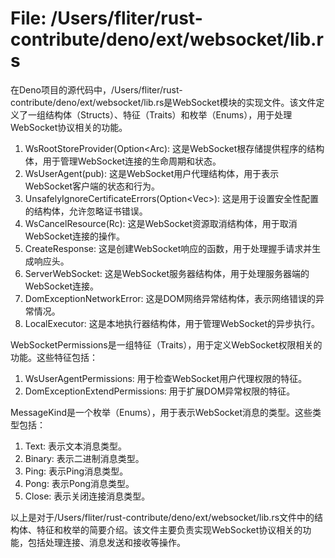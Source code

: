 # File: /Users/fliter/rust-contribute/deno/ext/websocket/lib.rs

在Deno项目的源代码中，/Users/fliter/rust-contribute/deno/ext/websocket/lib.rs是WebSocket模块的实现文件。该文件定义了一组结构体（Structs）、特征（Traits）和枚举（Enums），用于处理WebSocket协议相关的功能。

1. WsRootStoreProvider(Option<Arc<dyn>): 这是WebSocket根存储提供程序的结构体，用于管理WebSocket连接的生命周期和状态。
2. WsUserAgent(pub): 这是WebSocket用户代理结构体，用于表示WebSocket客户端的状态和行为。
3. UnsafelyIgnoreCertificateErrors(Option<Vec<String>>): 这是用于设置安全性配置的结构体，允许忽略证书错误。
4. WsCancelResource(Rc<CancelHandle>): 这是WebSocket资源取消结构体，用于取消WebSocket连接的操作。
5. CreateResponse: 这是创建WebSocket响应的函数，用于处理握手请求并生成响应头。
6. ServerWebSocket: 这是WebSocket服务器结构体，用于处理服务器端的WebSocket连接。
7. DomExceptionNetworkError: 这是DOM网络异常结构体，表示网络错误的异常情况。
8. LocalExecutor: 这是本地执行器结构体，用于管理WebSocket的异步执行。

WebSocketPermissions是一组特征（Traits），用于定义WebSocket权限相关的功能。这些特征包括：
1. WsUserAgentPermissions: 用于检查WebSocket用户代理权限的特征。
2. DomExceptionExtendPermissions: 用于扩展DOM异常权限的特征。

MessageKind是一个枚举（Enums），用于表示WebSocket消息的类型。这些类型包括：
1. Text: 表示文本消息类型。
2. Binary: 表示二进制消息类型。
3. Ping: 表示Ping消息类型。
4. Pong: 表示Pong消息类型。
5. Close: 表示关闭连接消息类型。

以上是对于/Users/fliter/rust-contribute/deno/ext/websocket/lib.rs文件中的结构体、特征和枚举的简要介绍。该文件主要负责实现WebSocket协议相关的功能，包括处理连接、消息发送和接收等操作。

